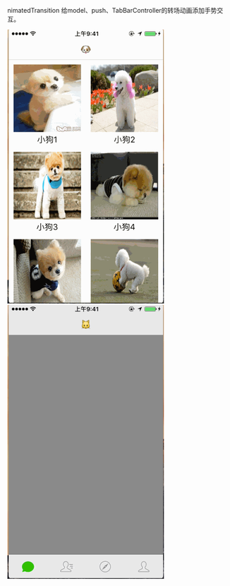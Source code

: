 nimatedTransition
给model、push、TabBarController的转场动画添加手势交互。

![](https://github.com/Rochang/AnimatedTransition/blob/master/push.gif)
![](https://github.com/Rochang/AnimatedTransition/blob/master/tabBar.gif)
